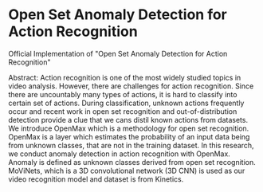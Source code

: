 # Open Set Anomaly Detection for Action Recognition

Official Implementation of "Open Set Anomaly Detection for Action Recognition"

Abstract: Action recognition is one of the most widely studied topics in video analysis. However, there are challenges for action recognition. Since there are uncountably many types of actions, it is hard to classify into certain set of actions. During classification, unknown actions frequently occur and recent work in open set recognition and out-of-distribution detection provide a clue that we cans distil known actions from datasets. We introduce OpenMax which is a methodology for open set recognition. OpenMax is a layer which estimates the probability of an input data being from unknown classes, that are not in the training dataset. In this research, we conduct anomaly detection in action recognition with OpenMax. Anomaly is defined as unknown classes derived from open set recognition. MoViNets, which is a 3D convolutional network (3D CNN) is used as our video recognition model and dataset is from Kinetics.
